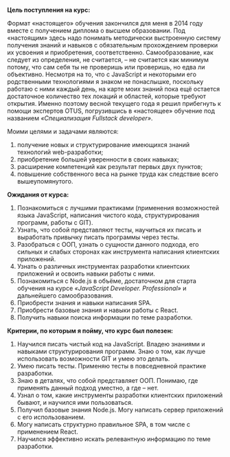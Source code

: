 **Цель поступления на курс:**

Формат «настоящего» обучения закончился для меня в 2014 году вместе с получением диплома о высшем образовании. Под «настоящим» здесь надо понимать методически выстроенную систему получения знаний
и навыков с обязательным прохождением проверки их усвоения
и приобретения, соответственно. Самообразование, как следует
из определения, не считается, – не считается как минимум потому, что сам себя ты не проверишь или проверишь, но едва ли объективно.
Несмотря на то, что с JavaScript и некоторыми его родственными технологиями я знаком не понаслышке, поскольку работаю с ними каждый день, на карте моих знаний пока ещё остается достаточное количество тех локаций и областей, которые требуют открытия. Именно поэтому весной текущего года я решил прибегнуть к помощи экспертов OTUS, погрузившись в «настоящее» обучение под названием _«Специализация Fullstack developer»_.

Моими целями и задачами являются:

1. получение новых и структурирование имеющихся знаний технологий web-разработки;
2. приобретение большей уверенности в своих навыках;
3. расширение компетенций как результат первых двух пунктов;
4. повышение собственного веса на рынке труда как следствие всего вышеупомянутого.

**Ожидания от курса:**

1. Познакомиться с лучшими практиками (применения возможностей языка JavaScript, написания чистого кода, структурирования программ, работы с GIT).
2. Узнать, что собой представляют тесты, научиться их писать
   и выработать привычку писать программы через тесты.
3. Разобраться с ООП, узнать о сущности данного подхода, его сильных
   и слабых сторонах как инструмента написания клиентских приложений.
4. Узнать о различных инструментах разработки клиентских приложений и освоить навыки работы с ними.
5. Познакомиться с Node.js в объёме, достаточном для старта обучения
   на курсе _«JavaScript Developer. Professional»_ и дальнейшего самообразования.
6. Приобрести знания и навыки написания SPA.
7. Приобрести базовые знания и навыки работы с React.
8. Получить навыки поиска информации по теме разработки.

**Критерии, по которым я пойму, что курс был полезен:**

1. Научился писать чистый код на JavaScript. Владею знаниями
   и навыками структурирования программ. Знаю о том, как лучше использовать возможности GIT и умею это делать.
2. Умею писать тесты. Применяю тесты в повседневной практике разработки.
3. Знаю в деталях, что собой представляет ООП. Понимаю, где применять данный подход уместно, а где – нет.
4. Узнал о том, какие инструменты разработки клиентских приложений бывают, и научился ими пользоваться.
5. Получил базовые знания Node.js. Могу написать сервер приложений
   с его использованием.
6. Могу написать структурно правильное SPA, в том числе
   с применением React.
7. Научился эффективно искать релевантную информацию по теме разработки.
